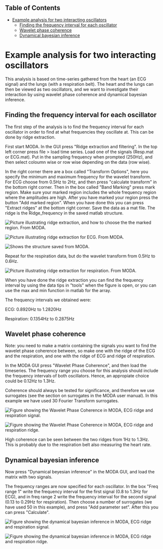<!-- START doctoc generated TOC please keep comment here to allow auto update -->
<!-- DON'T EDIT THIS SECTION, INSTEAD RE-RUN doctoc TO UPDATE -->
## Table of Contents

- [Example analysis for two interacting oscillators](#example-analysis-for-two-interacting-oscillators)
  - [Finding the frequency interval for each oscillator](#finding-the-frequency-interval-for-each-oscillator)
  - [Wavelet phase coherence](#wavelet-phase-coherence)
  - [Dynamical bayesian inference](#dynamical-bayesian-inference)

<!-- END doctoc generated TOC please keep comment here to allow auto update -->

# Example analysis for two interacting oscillators 

This analysis is based on time-series gathered from the heart (an ECG signal) and the lungs (with a respiration belt). The heart and the lungs can then be viewed as two oscillators, and we want to investigate their interaction by using wavelet phase coherence and dynamical bayesian inference. 

## Finding the frequency interval for each oscillator

The first step of the analysis is to find the frequency interval for each oscillator in order to find at what frequencies they oscillate at. This can be done by ridge extraction. 

First start MODA. In the GUI press "Ridge extraction and filtering". In the top left corner press file > load time series. Load one of the signals (Resp.mat or ECG.mat). Put in the sampling frequency when prompted (250Hz), and then select coloumn wise or row wise depending on the data (row wise).

In the right corner there are a box called "Transform Options", here you specify the minimum and maximum frequency for the wavelet transform. For ECG choose from 0.5Hz to 2Hz, and then press "calculate transform" in the bottom right corner. Then in the box called "Band Marking" press mark region. Make sure your marked region includes the whole frequency region where the amplitudes are high. After you have marked your region press the button "Add marked region". When you have done this you can press "Extract ridges" at the bottom right corner. Save the data as a mat file. The ridge is the Ridge_frequency in the saved matlab structure.

![Picture illustrating ridge extraction, and how to choose the the marked region. From MODA.](/docs/images/Ridgeextractionregion.png)


![Picture illustrating ridge extraction for ECG. From MODA.](/docs/images/ECGridge.png)


![Shows the structure saved from MODA.](/docs/images/Structure.png)


Repeat for the respiration data, but do the wavelet transform from 0.5Hz to 0.6Hz.

![Picture illustrating ridge extraction for respiration. From MODA.](/docs/images/Respridge.png)

When you have done the ridge extraction you can find the frequency interval by using the data tips in "tools" when the figure is open, or you can use the max and min function in matlab for the array. 

The frequency intervals we obtained were:

ECG: 0.8920Hz to 1.2820Hz

Respiration: 0.1354Hz to 0.2875Hz


## Wavelet phase coherence

Note: you need to make a matrix containing the signals you want to find the wavelet phase coherence between, so make one with the ridge of the ECG and the respiration, and one with the ridge of ECG and ridge of respiration.

In the MODA GUI press "Wavelet Phase Coherence", and then load the timeseries. The frequency range you choose for this analysis should include the frequency intervals of both oscillators. Hence, an appropiate choice could be 0.12Hz to 1.3Hz.

Coherence should always be tested for significance, and therefore we use surrogates (see the section on surrogates in the MODA user manual). In this example we have used 30 Fourier Transform surrogates.

![Figure showing the Wavelet Phase Coherence in MODA, ECG ridge and respiration signal.](/docs/images/WPC.png)

![Figure showing the Wavelet Phase Coherence in MODA, ECG ridge and respiration ridge.](/docs/images/WPCridges.png)

High coherence can be seen between the two ridges from 1Hz to 1.3Hz. This is probably due to the respiration belt also measuring the heart rate. 


## Dynamical bayesian inference

Now press "Dynamical beyesian inference" in the MODA GUI, and load the matrix with two signals. 

The frequency ranges are now specified for each oscillator. In the box "Freq range 1" write the frequency interval for the first signal (0.8 to 1.3Hz for ECG), and in freq range 2 write the frequency interval for the second signal (0.13 to 0.29Hz for respiration). Then choose a number of surrogates (we have used 50 in this example), and press "Add parameter set". After this you can press "Calculate". 

![Figure showing the dynamical bayesian inference in MODA, ECG ridge and respiration signal.](/docs/images/BayesianIHRResp.png)

![Figure showing the dynamical bayesian inference in MODA, ECG ridge and respiration ridge.](/docs/images/BayesianIHRIRR.png)


